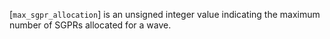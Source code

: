 [`max_sgpr_allocation`] is an unsigned
integer value indicating the maximum number of SGPRs allocated for a
wave.